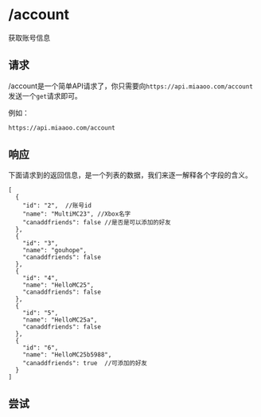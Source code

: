 # /account

获取账号信息

## 请求

/account是一个简单API请求了，你只需要向`https://api.miaaoo.com/account` 发送一个`get`请求即可。

例如：

```bash
https://api.miaaoo.com/account
```

## 响应

下面请求到的返回信息，是一个列表的数据，我们来逐一解释各个字段的含义。

```json5
[
  {
    "id": "2",  //账号id
    "name": "MultiMC23", //Xbox名字
    "canaddfriends": false //是否是可以添加的好友
  },
  {
    "id": "3",
    "name": "gouhope",
    "canaddfriends": false
  },
  {
    "id": "4",
    "name": "HelloMC25",
    "canaddfriends": false
  },
  {
    "id": "5",
    "name": "HelloMC25a",
    "canaddfriends": false
  },
  {
    "id": "6",
    "name": "HelloMC25b5988",
    "canaddfriends": true  //可添加的好友
  }
]
```

## 尝试

<PostButton url="account" method="GET" body="" />
